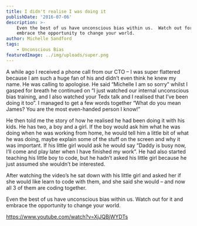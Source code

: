 ```yaml
---
title: I didn't realise I was doing it
publishDate: '2016-07-06'
description: >-
    Even the best of us have unconscious bias within us.  Watch out for it and
    embrace the opportunity to change your world.
author: Michelle Sandford
tags:
    - Unconscious Bias
featuredImage: ../img/uploads/super.png
---
```


A while ago I received a phone call from our CTO – I was super flattered because I am such a huge fan of his and didn’t even think he knew my name. He was calling to apologise. He said “Michelle I am so sorry” whilst I gasped for breath he continued on “I just watched our internal unconscious bias training, and I also watched your Tedx talk and I realised that I’ve been doing it too”. I managed to get a few words together “What do you mean James? You are the most even-handed person I know!”

He then told me the story of how he realised he had been doing it with his kids. He has two, a boy and a girl. If the boy would ask him what he was doing when he was working from home, he would tell him a little bit of what he was doing, maybe explain some of the stuff on the screen and why it was important. If his little girl would ask he would say “Daddy is busy now, I’ll come and play later when I have finished my work”. He had also started teaching his little boy to code, but he hadn’t asked his little girl because he just assumed she wouldn’t be interested.

After watching the video’s he sat down with his little girl and asked her if she would like learn to code with them, and she said she would – and now all 3 of them are coding together.

Even the best of us have unconscious bias within us. Watch out for it and embrace the opportunity to change your world.

https://www.youtube.com/watch?v=XjJQBjWYDTs
